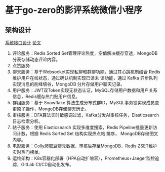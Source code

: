 # 基于go-zero的影评系统微信小程序
## 架构设计
[系统接口设计](explain.md)
[论文](movieReviewSystemApi/基于go-zero的影评系统微信小程序.md)
1. 评论服务：Redis Sorted Set管理评论热度，空值解决缓存穿透，MongoDB分表存储动态评论内容。
2. 点赞服务
3. 聊天服务：基于Websocket实现私聊和群聊功能，通过其心跳机制结合 Redis 维护用户在线状态，通过确认机制实现已读未
   读功能，通过 Kafka 异步队列实现消息的削峰填谷，MongoDB 分片存储用户聊天记录。
4. 用户服务：JWT双Token实现无状态认证，MySQL存储用户数据和用户关系信息，Redis缓存热门贴用户信息。
5. 群组服务：基于 Snowflake 算法生成分布式群ID，MySQL事务锁实现成员变更原子操作，MongoDB存储聊天历史。
6. 审核服务：DFA算法实时敏感词过滤，Kafka分发AI审核任务，Elasticsearch日志检索分析。
7. 帖子服务：使用 Elasticsearch 实现多维度搜索，Redis Pipeline批量更新访问计数，根据 Redis Sorted Set 结构实现热点帖
   排序， MongoDB存储图文内容。
8. 电影服务：Colly爬取豆瓣元数据，审核后存至MongoDB，Redis ZSET维护实时热门榜单。
9. 运维架构：K8s容器化部署（HPA自动扩缩容），Prometheus+Jaeger监控追踪，GitLab CI/CD自动化发布。